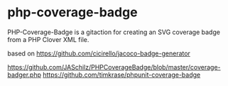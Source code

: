 # php-coverage-badge
PHP-Coverage-Badge is a gitaction for creating an SVG coverage badge from a PHP Clover XML file.



based on https://github.com/cicirello/jacoco-badge-generator


https://github.com/JASchilz/PHPCoverageBadge/blob/master/coverage-badger.php
https://github.com/timkrase/phpunit-coverage-badge

